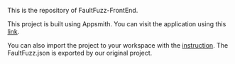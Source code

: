 This is the repository of FaultFuzz-FrontEnd.

This project is built using Appsmith. You can visit the application using this [link](https://app.appsmith.com/app/faultfuzz/read-me-652b42d079d5b0084315e511). 

You can also import the project to your workspace with the [instruction](https://docs.appsmith.com/advanced-concepts/more/backup-restore#import-application). The FaultFuzz.json is exported by our original project.
